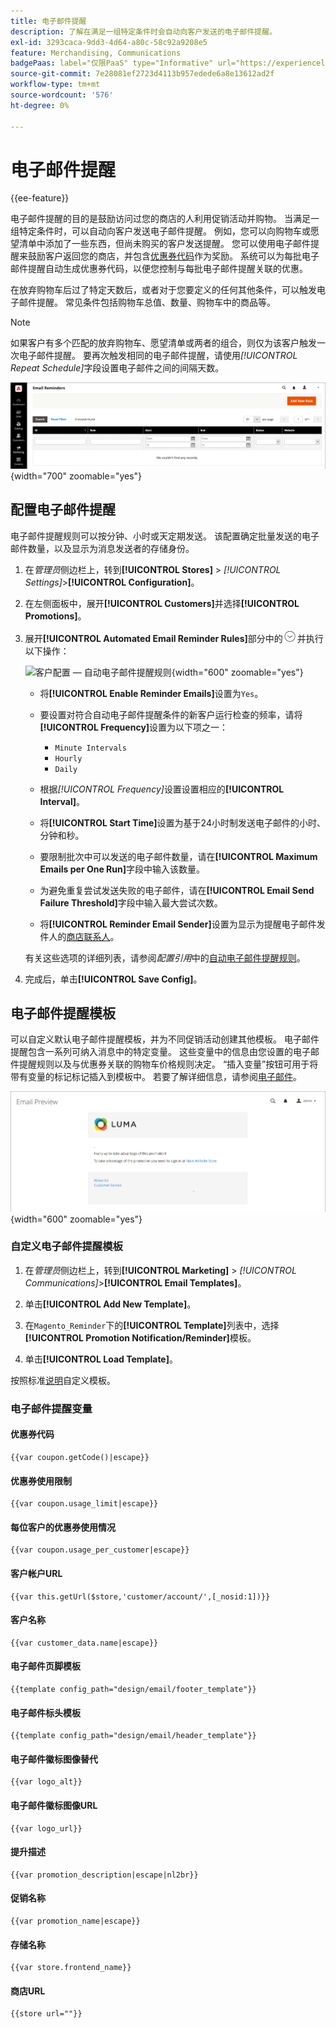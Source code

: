 ```yaml
---
title: 电子邮件提醒
description: 了解在满足一组特定条件时会自动向客户发送的电子邮件提醒。
exl-id: 3293caca-9dd3-4d64-a80c-58c92a9208e5
feature: Merchandising, Communications
badgePaas: label="仅限PaaS" type="Informative" url="https://experienceleague.adobe.com/zh-hans/docs/commerce/user-guides/product-solutions" tooltip="仅适用于云项目(Adobe管理的PaaS基础架构)和内部部署项目上的Adobe Commerce 。"
source-git-commit: 7e28081ef2723d4113b957edede6a8e13612ad2f
workflow-type: tm+mt
source-wordcount: '576'
ht-degree: 0%

---
```


# 电子邮件提醒

{{ee-feature}}

电子邮件提醒的目的是鼓励访问过您的商店的人利用促销活动并购物。 当满足一组特定条件时，可以自动向客户发送电子邮件提醒。 例如，您可以向购物车或愿望清单中添加了一些东西，但尚未购买的客户发送提醒。 您可以使用电子邮件提醒来鼓励客户返回您的商店，并包含[优惠券代码](price-rules-cart-coupon.md)作为奖励。 系统可以为每批电子邮件提醒自动生成优惠券代码，以便您控制与每批电子邮件提醒关联的优惠。

在放弃购物车后过了特定天数后，或者对于您要定义的任何其他条件，可以触发电子邮件提醒。 常见条件包括购物车总值、数量、购物车中的商品等。

>[!NOTE]
>
>如果客户有多个匹配的放弃购物车、愿望清单或两者的组合，则仅为该客户触发一次电子邮件提醒。 要再次触发相同的电子邮件提醒，请使用&#x200B;_[!UICONTROL Repeat Schedule]_&#x200B;字段设置电子邮件之间的间隔天数。

![电子邮件提醒](./assets/email-reminders.png){width="700" zoomable="yes"}

## 配置电子邮件提醒

电子邮件提醒规则可以按分钟、小时或天定期发送。 该配置确定批量发送的电子邮件数量，以及显示为消息发送者的存储身份。

1. 在&#x200B;_管理员_&#x200B;侧边栏上，转到&#x200B;**[!UICONTROL Stores]** > _[!UICONTROL Settings]_>**[!UICONTROL Configuration]**。

1. 在左侧面板中，展开&#x200B;**[!UICONTROL Customers]**&#x200B;并选择&#x200B;**[!UICONTROL Promotions]**。

1. 展开&#x200B;**[!UICONTROL Automated Email Reminder Rules]**&#x200B;部分中的![扩展选择器](../assets/icon-display-expand.png)并执行以下操作：

   ![客户配置 — 自动电子邮件提醒规则](../configuration-reference/customers/assets/promotions-automated-email-reminder-rules.png){width="600" zoomable="yes"}

   - 将&#x200B;**[!UICONTROL Enable Reminder Emails]**&#x200B;设置为`Yes`。

   - 要设置对符合自动电子邮件提醒条件的新客户运行检查的频率，请将&#x200B;**[!UICONTROL Frequency]**&#x200B;设置为以下项之一：

      - `Minute Intervals`
      - `Hourly`
      - `Daily`

   - 根据&#x200B;_[!UICONTROL Frequency]_&#x200B;设置设置相应的&#x200B;**[!UICONTROL Interval]**。

   - 将&#x200B;**[!UICONTROL Start Time]**&#x200B;设置为基于24小时制发送电子邮件的小时、分钟和秒。

   - 要限制批次中可以发送的电子邮件数量，请在&#x200B;**[!UICONTROL Maximum Emails per One Run]**&#x200B;字段中输入该数量。

   - 为避免重复尝试发送失败的电子邮件，请在&#x200B;**[!UICONTROL Email Send Failure Threshold]**&#x200B;字段中输入最大尝试次数。

   - 将&#x200B;**[!UICONTROL Reminder Email Sender]**&#x200B;设置为显示为提醒电子邮件发件人的[商店联系人](../getting-started/store-details.md#store-email-addresses)。

   有关这些选项的详细列表，请参阅&#x200B;_配置引用_&#x200B;中的[自动电子邮件提醒规则](../configuration-reference/customers/promotions.md#automated-email-reminder-rules)。

1. 完成后，单击&#x200B;**[!UICONTROL Save Config]**。

## 电子邮件提醒模板

可以自定义默认电子邮件提醒模板，并为不同促销活动创建其他模板。 电子邮件提醒包含一系列可纳入消息中的特定变量。 这些变量中的信息由您设置的电子邮件提醒规则以及与优惠券关联的购物车价格规则决定。 “插入变量”按钮可用于将带有变量的标记标记插入到模板中。 若要了解详细信息，请参阅[电子邮件](../systems/email-templates.md)。

![电子邮件提醒预览](./assets/email-reminder-preview-promotion-template.png){width="600" zoomable="yes"}

### 自定义电子邮件提醒模板

1. 在&#x200B;_管理员_&#x200B;侧边栏上，转到&#x200B;**[!UICONTROL Marketing]** > _[!UICONTROL Communications]_>**[!UICONTROL Email Templates]**。

1. 单击&#x200B;**[!UICONTROL Add New Template]**。

1. 在`Magento_Reminder`下的&#x200B;**[!UICONTROL Template]**&#x200B;列表中，选择&#x200B;**[!UICONTROL Promotion Notification/Reminder]**&#x200B;模板。

1. 单击&#x200B;**[!UICONTROL Load Template]**。

按照标准[说明](../systems/email-template-custom.md)自定义模板。

### 电子邮件提醒变量

#### 优惠券代码

```
{{var coupon.getCode()|escape}}
```

#### 优惠券使用限制

```
{{var coupon.usage_limit|escape}}
```

#### 每位客户的优惠券使用情况

```
{{var coupon.usage_per_customer|escape}}
```

#### 客户帐户URL

```
{{var this.getUrl($store,'customer/account/',[_nosid:1])}}
```

#### 客户名称

```
{{var customer_data.name|escape}}
```

#### 电子邮件页脚模板

```
{{template config_path="design/email/footer_template"}}
```

#### 电子邮件标头模板

```
{{template config_path="design/email/header_template"}}
```

#### 电子邮件徽标图像替代

```
{{var logo_alt}}
```

#### 电子邮件徽标图像URL

```
{{var logo_url}}
```

#### 提升描述

```
{{var promotion_description|escape|nl2br}}
```

#### 促销名称

```
{{var promotion_name|escape}}
```

#### 存储名称

```
{{var store.frontend_name}}
```

#### 商店URL

```
{{store url=""}}
```

